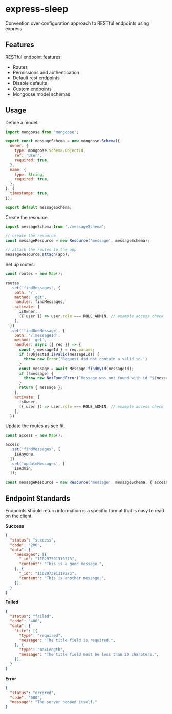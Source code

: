 # express-sleep

Convention over configuration approach to RESTful endpoints using express.

## Features

RESTful endpoint features:
- Routes
- Permissions and authentication
- Default rest endpoints
- Disable defaults
- Custom endpoints
- Mongoose model schemas

## Usage

Define a model.

```js
import mongoose from 'mongoose';

export const messageSchema = new mongoose.Schema({
  owner: {
    type: mongoose.Schema.ObjectId,
    ref: 'User',
    required: true,
  },
  name: {
    type: String,
    required: true,
  },
}, {
  timestamps: true,
});

export default messageSchema;
```

Create the resource.

```js
import messageSchema from './messageSchema';

// create the resource
const messageResource = new Resource('message', messageSchema);

// attach the routes to the app
messageResource.attach(app);
```

Set up routes.

```js
const routes = new Map();

routes
  .set('findMessages', {
    path: '/',
    method: 'get',
    handler: findMessages,
    activate: [
      isOwner,
      ({ user }) => user.role === ROLE_ADMIN, // example access check
    ],
  })
  .set('findOneMessage', {
    path: '/:messageId',
    method: 'get',
    handler: async ({ req }) => {
      const { messageId } = req.params;
      if (!ObjectId.isValid(messageId)) {
        throw new Error('Request did not contain a valid id.')
      }
      const message = await Message.findById(messageId);
      if (!message) {
        throw new NotFoundError(`Message was not found with id "${messageId}".`);
      }
      return { message };
    },
    activate: [
      isOwner,
      ({ user }) => user.role === ROLE_ADMIN, // example access check
    ],
  })
```

Update the routes as see fit.

```js
const access = new Map();

access
  .set('findMessages', [
    isAnyone,
  ])
  .set('updateMessages', [
    isAdmin,
  ]);

const messageResource = new Resource('message', messageSchema, { access });
```

## Endpoint Standards

Endpoints should return information is a specific format that is easy to read on the client.

**Success**

```json
{
  "status": "success",
  "code": "200",
  "data": {
    "messages": [{
      "_id": "110297391319273",
      "content": "This is a good message.",
    }, {
      "_id": "110297391319273",
      "content": "This is another message.",
    }],
  }
}
```

**Failed**

```json
{
  "status": "failed",
  "code": "400",
  "data": {
    "tite": [{
      "type": "required",
      "message": "The title field is required.",
    }, {
      "type": "maxLength",
      "message": "The title field must be less than 20 charaters.",
    }],
  }
}
```

**Error**

```json
{
  "status": "errored",
  "code": "500",
  "message": "The server pooped itself."
}
```


